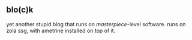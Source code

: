 ## blo(c)k
yet another stupid blog that runs on *masterpiece*-level software.
runs on zola ssg, with ametrine installed on top of it.